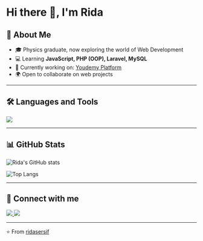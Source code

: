 # Hi there 👋, I'm Rida

## 🚀 About Me
- 🎓 Physics graduate, now exploring the world of Web Development  
- 💻 Learning **JavaScript, PHP (OOP), Laravel, MySQL**  
- 🎯 Currently working on: [Youdemy Platform](https://github.com/ridasersif)  
- 🌍 Open to collaborate on web projects  

---

## 🛠️ Languages and Tools
<p>
  <img src="https://skillicons.dev/icons?i=html,css,js,php,mysql,bootstrap,git,github,vscode" />
</p>

---

## 📊 GitHub Stats
![Rida's GitHub stats](https://github-readme-stats.vercel.app/api?username=ridasersif&show_icons=true&theme=tokyonight)

![Top Langs](https://github-readme-stats.vercel.app/api/top-langs/?username=ridasersif&layout=compact&theme=tokyonight)

---

## 🔗 Connect with me
<p>
  <a href="https://www.linkedin.com/in/your-linkedin/" target="_blank">
    <img src="https://img.shields.io/badge/LinkedIn-blue?logo=linkedin&logoColor=white" />
  </a>
  <a href="mailto:your-email@gmail.com">
    <img src="https://img.shields.io/badge/Gmail-red?logo=gmail&logoColor=white" />
  </a>
</p>

---

⭐️ From [ridasersif](https://github.com/ridasersif)
